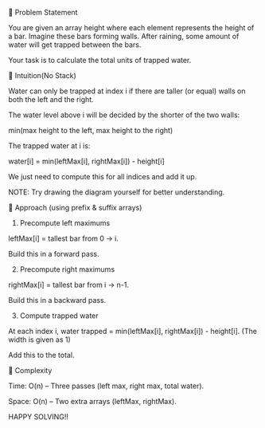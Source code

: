 🔹 Problem Statement  

You are given an array height where each element represents the height of a bar. Imagine these bars forming walls. After raining, some amount of water will get trapped between the bars.  

Your task is to calculate the total units of trapped water.  


🔹 Intuition(No Stack)  

Water can only be trapped at index i if there are taller (or equal) walls on both the left and the right.  

The water level above i will be decided by the shorter of the two walls:  

min(max height to the left, max height to the right)  


The trapped water at i is:  
 
water[i] = min(leftMax[i], rightMax[i]) - height[i]  


We just need to compute this for all indices and add it up.   

NOTE: Try drawing the diagram yourself for better understanding.  


🔹 Approach (using prefix & suffix arrays)  

1. Precompute left maximums  

leftMax[i] = tallest bar from 0 → i.  

Build this in a forward pass.  

2. Precompute right maximums  

rightMax[i] = tallest bar from i → n-1.  

Build this in a backward pass.  

3. Compute trapped water  

At each index i, water trapped = min(leftMax[i], rightMax[i]) - height[i].  (The width is given as 1)

Add this to the total.  

🔹 Complexity  

Time: O(n) – Three passes (left max, right max, total water).  

Space: O(n) – Two extra arrays (leftMax, rightMax).  


HAPPY SOLVING!!


